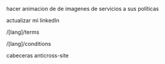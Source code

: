 hacer animacion de de imagenes de servicios a sus políticas

actualizar mi linkedIn

/[lang]/terms

/[lang]/conditions

cabeceras anticross-site
